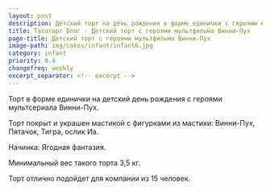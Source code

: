 ```yaml
---
layout: post
description: Детский торт на день рождения в форме единички с героями мультсериала Винни-Пух
title: Тататорт Блог · Детский торт с героями мультфильма Винни-Пух
page-title: Детский торт с героями мультфильма Винни-Пух 
image-path: img/cakes/infant/infant6.jpg
category: infant
priority: 0.4
changefreq: weekly
excerpt_separator: <!-- excerpt -->
---
```


Торт в форме единички на детский день рождения с героями мультсериала Винни-Пух. 

<!-- excerpt -->

Торт покрыт и украшен мастикой с фигурками из мастики: Винни-Пух, Пятачок, Тигра, ослик Иа. 

Начинка: Ягодная фантазия. 

Минимальный вес такого торта 3,5 кг.

Торт отлично подойдет для компании из 15 человек.